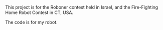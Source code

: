 This project is for the Roboner contest held in Israel, and the Fire-Fighting Home Robot Contest in CT, USA.

The code is for my robot.
